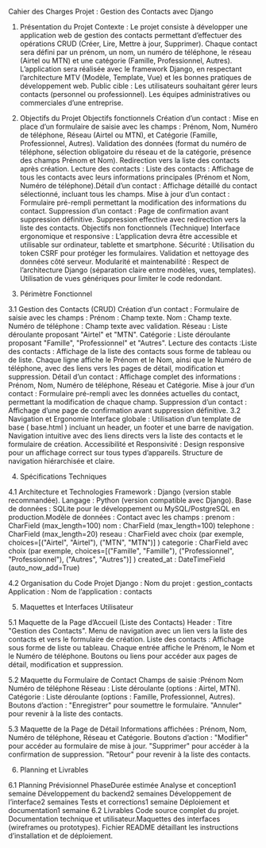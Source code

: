 Cahier des Charges
Projet : Gestion des Contacts avec Django
1. Présentation du Projet
Contexte :
Le projet consiste à développer une application web de gestion des contacts
permettant d’effectuer des opérations CRUD (Créer, Lire, Mettre à jour,
Supprimer). Chaque contact sera défini par un prénom, un nom, un numéro de
téléphone, le réseau (Airtel ou MTN) et une catégorie (Famille, Professionnel,
Autres). L’application sera réalisée avec le framework Django, en respectant
l’architecture MTV (Modèle, Template, Vue) et les bonnes pratiques de
développement web.
Public cible :
Les utilisateurs souhaitant gérer leurs contacts (personnel ou professionnel).
Les équipes administratives ou commerciales d’une entreprise.

2. Objectifs du Projet
Objectifs fonctionnels
Création d’un contact :
Mise en place d’un formulaire de saisie avec les champs : Prénom, Nom,
Numéro de téléphone, Réseau (Airtel ou MTN), et Catégorie (Famille,
Professionnel, Autres).
Validation des données (format du numéro de téléphone, sélection
obligatoire du réseau et de la catégorie, présence des champs Prénom
et Nom).
Redirection vers la liste des contacts après création.
Lecture des contacts :
Liste des contacts : Affichage de tous les contacts avec leurs informations
principales (Prénom et Nom, Numéro de téléphone).Détail d’un contact : Affichage détaillé du contact sélectionné, incluant
tous les champs.
Mise à jour d’un contact :
Formulaire pré-rempli permettant la modification des informations du
contact.
Suppression d’un contact :
Page de confirmation avant suppression définitive.
Suppression effective avec redirection vers la liste des contacts.
Objectifs non fonctionnels (Technique)
Interface ergonomique et responsive :
L’application devra être accessible et utilisable sur ordinateur, tablette et
smartphone.
Sécurité :
Utilisation du token CSRF pour protéger les formulaires.
Validation et nettoyage des données côté serveur.
Modularité et maintenabilité :
Respect de l’architecture Django (séparation claire entre modèles, vues,
templates).
Utilisation de vues génériques pour limiter le code redondant.

3. Périmètre Fonctionnel

3.1 Gestion des Contacts (CRUD)
Création d’un contact :
Formulaire de saisie avec les champs :
Prénom : Champ texte.
Nom : Champ texte.
Numéro de téléphone : Champ texte avec validation.
Réseau : Liste déroulante proposant "Airtel" et "MTN".
Catégorie : Liste déroulante proposant "Famille", "Professionnel" et
"Autres".
Lecture des contacts :Liste des contacts :
Affichage de la liste des contacts sous forme de tableau ou de liste.
Chaque ligne affiche le Prénom et le Nom, ainsi que le Numéro de
téléphone, avec des liens vers les pages de détail, modification et
suppression.
Détail d’un contact :
Affichage complet des informations : Prénom, Nom, Numéro de
téléphone, Réseau et Catégorie.
Mise à jour d’un contact :
Formulaire pré-rempli avec les données actuelles du contact, permettant
la modification de chaque champ.
Suppression d’un contact :
Affichage d’une page de confirmation avant suppression définitive.
3.2 Navigation et Ergonomie
Interface globale :
Utilisation d’un template de base ( base.html ) incluant un header, un
footer et une barre de navigation.
Navigation intuitive avec des liens directs vers la liste des contacts et le
formulaire de création.
Accessibilité et Responsivité :
Design responsive pour un affichage correct sur tous types d’appareils.
Structure de navigation hiérarchisée et claire.

4. Spécifications Techniques

4.1 Architecture et Technologies
Framework :
Django (version stable recommandée).
Langage :
Python (version compatible avec Django).
Base de données :
SQLite pour le développement ou MySQL/PostgreSQL en production.Modèle de données :
Contact avec les champs :
prenom : CharField (max_length=100)
nom : CharField (max_length=100)
telephone : CharField (max_length=20)
reseau : CharField avec choix (par exemple, choices=[("Airtel",
"Airtel"), ("MTN", "MTN")] )
categorie : CharField avec choix (par exemple, choices=[("Famille",
"Famille"), ("Professionnel", "Professionnel"), ("Autres",
"Autres")] )
created_at : DateTimeField (auto_now_add=True)

4.2 Organisation du Code
Projet Django :
Nom du projet : gestion_contacts
Application :
Nom de l’application : contacts

5. Maquettes et Interfaces Utilisateur

5.1 Maquette de la Page d’Accueil (Liste des Contacts)
Header :
Titre "Gestion des Contacts".
Menu de navigation avec un lien vers la liste des contacts et vers le
formulaire de création.
Liste des contacts :
Affichage sous forme de liste ou tableau.
Chaque entrée affiche le Prénom, le Nom et le Numéro de téléphone.
Boutons ou liens pour accéder aux pages de détail, modification et
suppression.

5.2 Maquette du Formulaire de Contact
Champs de saisie :Prénom
Nom
Numéro de téléphone
Réseau : Liste déroulante (options : Airtel, MTN).
Catégorie : Liste déroulante (options : Famille, Professionnel, Autres).
Boutons d’action :
"Enregistrer" pour soumettre le formulaire.
"Annuler" pour revenir à la liste des contacts.

5.3 Maquette de la Page de Détail
Informations affichées :
Prénom, Nom, Numéro de téléphone, Réseau et Catégorie.
Boutons d’action :
"Modifier" pour accéder au formulaire de mise à jour.
"Supprimer" pour accéder à la confirmation de suppression.
"Retour" pour revenir à la liste des contacts.

6. Planning et Livrables

6.1 Planning Prévisionnel
PhaseDurée estimée
Analyse et conception1 semaine
Développement du backend2 semaines
Développement de l’interface2 semaines
Tests et corrections1 semaine
Déploiement et documentation1 semaine
6.2 Livrables
Code source complet du projet.
Documentation technique et utilisateur.Maquettes des interfaces (wireframes ou prototypes).
Fichier README détaillant les instructions d’installation et de déploiement.
